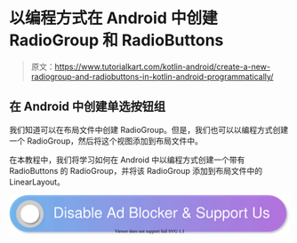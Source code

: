 # 以编程方式在 Android 中创建 RadioGroup 和 RadioButtons

> 原文：<https://www.tutorialkart.com/kotlin-android/create-a-new-radiogroup-and-radiobuttons-in-kotlin-android-programmatically/>

## 在 Android 中创建单选按钮组

我们知道可以在布局文件中创建 RadioGroup。但是，我们也可以以编程方式创建一个 RadioGroup，然后将这个视图添加到布局文件中。

在本教程中，我们将学习如何在 Android 中以编程方式创建一个带有 RadioButtons 的 RadioGroup，并将该 RadioGroup 添加到布局文件中的 LinearLayout。

[![](img/925da31b32d6bc3827932f6c8afb11bb.png)](https://www.tutorialkart.com/)